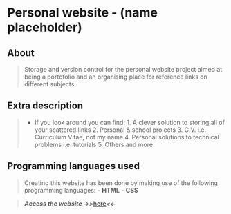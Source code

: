 # Personal website - (name placeholder)

## About

>	Storage and version control for the personal website project aimed at being a portofolio
	and an organising place for reference links on different subjects.

## Extra description

>	- If you look around you can find:
	  1. A clever solution to storing all of your scattered links
	  2. Personal & school projects
	  3. C.V. i.e. Curriculum Vitae, not my name
	  4. Personal solutions to technical problems i.e. tutorials
	  5. Others and more

## Programming languages used

>	Creating this website has been done by making use of the following programming languages:
	- **HTML**
	- **CSS**

>	***Access the website ->>***[here](https://google.com)***<<-***

